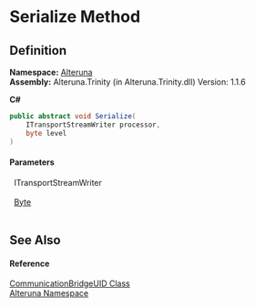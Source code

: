 # Serialize Method




## Definition
**Namespace:** <a href="N_Alteruna">Alteruna</a>  
**Assembly:** Alteruna.Trinity (in Alteruna.Trinity.dll) Version: 1.1.6

**C#**
``` C#
public abstract void Serialize(
	ITransportStreamWriter processor,
	byte level
)
```



#### Parameters
<dl><dt>  ITransportStreamWriter</dt><dd> </dd><dt>  <a href="https://learn.microsoft.com/dotnet/api/system.byte" target="_blank" rel="noopener noreferrer">Byte</a></dt><dd> </dd></dl>

## See Also


#### Reference
<a href="T_Alteruna_CommunicationBridgeUID">CommunicationBridgeUID Class</a>  
<a href="N_Alteruna">Alteruna Namespace</a>  
